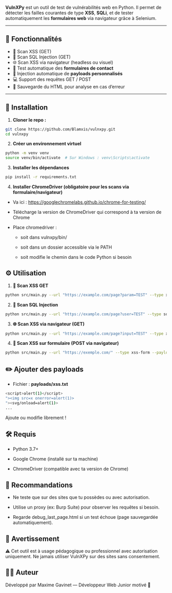 **VulnXPy** est un outil de test de vulnérabilités web en Python. Il permet de détecter les failles courantes de type **XSS**, **SQLi**, et de tester automatiquement les **formulaires web** via navigateur grâce à Selenium.

---

## 🚀 Fonctionnalités

- 🔎 Scan XSS (GET)
- 🐍 Scan SQL Injection (GET)
- 🌐 Scan XSS via navigateur (headless ou visuel)
- 🧾 Test automatique des **formulaires de contact**
- 🧪 Injection automatique de **payloads personnalisés**
- 💻 Support des requêtes GET / POST
- 🐛 Sauvegarde du HTML pour analyse en cas d’erreur

---

## 🧰 Installation

1. **Cloner le repo :**

```bash
git clone https://github.com/Blamxis/vulnxpy.git
cd vulnxpy
```
2. **Créer un environnement virtuel**

```bash
python -m venv venv
source venv/bin/activate  # Sur Windows : venv\Scripts\activate
```
3. **Installer les dépendances**

```bash
pip install -r requirements.txt
```
4. **Installer ChromeDriver (obligatoire pour les scans via formulaire/navigateur)**

- Va ici : https://googlechromelabs.github.io/chrome-for-testing/

- Télécharge la version de ChromeDriver qui correspond à ta version de Chrome

- Place chromedriver :

    - soit dans vulnxpy/bin/

    - soit dans un dossier accessible via le PATH

    - soit modifie le chemin dans le code Python si besoin

## ⚙️ Utilisation

1. **📌 Scan XSS GET**
```bash
python src/main.py --url "https://example.com/page?param=TEST" --type xss --payloads payloads/xss.txt

```

2. **🧪 Scan SQL Injection**
```bash
python src/main.py --url "https://example.com/page?user=TEST" --type sqli --payloads payloads/sqli.txt

```

3. **🌐 Scan XSS via navigateur (GET)**
```bash
python src/main.py --url "https://example.com/page?input=TEST" --type xss-browser --payloads payloads/xss.txt

```

4. **🧾 Scan XSS sur formulaire (POST via navigateur)**
```bash
python src/main.py --url "https://exemple.com/" --type xss-form --payloads payloads/xss.txt

```

## ✏️ Ajouter des payloads

- Fichier : **payloads/xss.txt**

```bash
<script>alert(1)</script>
"><img src=x onerror=alert(1)>
"><svg/onload=alert(1)>
...
```
Ajoute ou modifie librement !

## 🛠️ Requis

- Python 3.7+

- Google Chrome (installé sur ta machine)

- ChromeDriver (compatible avec ta version de Chrome)

## 🧪 Recommandations

- Ne teste que sur des sites que tu possèdes ou avec autorisation.

- Utilise un proxy (ex: Burp Suite) pour observer les requêtes si besoin.

- Regarde debug_last_page.html si un test échoue (page sauvegardée automatiquement).

## 🔐 Avertissement

⚠️ Cet outil est à usage pédagogique ou professionnel avec autorisation uniquement.
Ne jamais utiliser VulnXPy sur des sites sans consentement.

## 👨‍💻 Auteur

Développé par Maxime Gavinet — Développeur Web Junior motivé 🚀